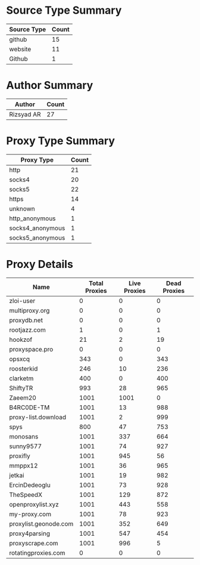 # Source Type Summary

| Source Type | Count |
|-------------|-------|
| github | 15 |
| website | 11 |
| Github | 1 |


# Author Summary

| Author | Count |
|--------|-------|
| Rizsyad AR | 27 |


# Proxy Type Summary

| Proxy Type | Count |
|------------|-------|
| http | 21 |
| socks4 | 20 |
| socks5 | 22 |
| https | 14 |
| unknown | 4 |
| http_anonymous | 1 |
| socks4_anonymous | 1 |
| socks5_anonymous | 1 |


# Proxy Details

| Name | Total Proxies | Live Proxies | Dead Proxies |
|------|---------------|--------------|---------------|
| zloi-user | 0 | 0 | 0 |
| multiproxy.org | 0 | 0 | 0 |
| proxydb.net | 0 | 0 | 0 |
| rootjazz.com | 1 | 0 | 1 |
| hookzof | 21 | 2 | 19 |
| proxyspace.pro | 0 | 0 | 0 |
| opsxcq | 343 | 0 | 343 |
| roosterkid | 246 | 10 | 236 |
| clarketm | 400 | 0 | 400 |
| ShiftyTR | 993 | 28 | 965 |
| Zaeem20 | 1001 | 1001 | 0 |
| B4RC0DE-TM | 1001 | 13 | 988 |
| proxy-list.download | 1001 | 2 | 999 |
| spys | 800 | 47 | 753 |
| monosans | 1001 | 337 | 664 |
| sunny9577 | 1001 | 74 | 927 |
| proxifly | 1001 | 945 | 56 |
| mmppx12 | 1001 | 36 | 965 |
| jetkai | 1001 | 19 | 982 |
| ErcinDedeoglu | 1001 | 73 | 928 |
| TheSpeedX | 1001 | 129 | 872 |
| openproxylist.xyz | 1001 | 443 | 558 |
| my-proxy.com | 1001 | 78 | 923 |
| proxylist.geonode.com | 1001 | 352 | 649 |
| proxy4parsing | 1001 | 547 | 454 |
| proxyscrape.com | 1001 | 996 | 5 |
| rotatingproxies.com | 0 | 0 | 0 |
